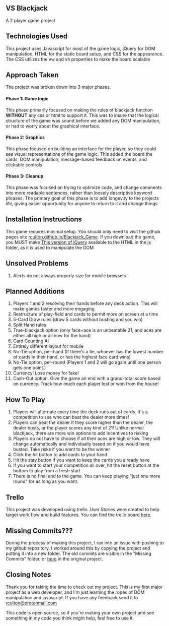 ## VS Blackjack
A 2 player game project

## Technologies Used
This project uses Javascript for most of the game logic, jQuery for DOM manipulation, HTML for the static board setup, and CSS for the appearance. The CSS utilizes the vw and vh properties to make the board scalable

## Approach Taken
The project was broken down into 3 major phases.

#### Phase 1: Game logic
This phase primarily focused on making the rules of blackjack function **WITHOUT** any css or html to support it. This was to insure that the logical structure of the game was sound before we added any DOM manipulation, or had to worry about the graphical interface.

#### Phase 2: Graphics
This phase focused on building an interface for the player, so they could see visual representations of the game logic. This added the board the cards, DOM manipulation, message-based feedback on events,  and clickable controls

#### Phase 3: Cleanup
This phase was focused on trying to optimize code, and change comments into more readable sentences, rather than loosely descriptive keyword phrases. The primary goal of this phase is to add longevity to the projects life, giving easier opportunity for anyone to return to it and change things

## Installation Instructions
This game requires minimal setup. You should only need to visit the github pages site [rculton.github.io/Blackjack_Game](rculton.github.io/Blackjack_Game). If you download the game, you MUST make [This version of jQuery](https://code.jquery.com/jquery-3.2.1.min.js) available to the HTML in the js folder, as it is used to manipulate the DOM

## Unsolved Problems
1. Alerts do not always properly size for mobile browsers

## Planned Additions
1. Players 1 and 2 resolving their hands before any deck action. This will make games faster and more engaging.
2. Restructure of play-field and cards to permit more on screen at a time
3. 5-Card Draw rules (draw 5 cards without busting and you win)
4. Split Hand rules
5. True-blackjack option (only face+ace is an unbeatable 21, and aces are either all high or all now for the hand)
6. Card Counting AI
7. Entirely different layout for mobile
8. No-Tie option, per-hand (If there's a tie, whoever has the lowest number of cards in their hand, or has the highest face card wins)
9. No-Tie option, per-round (Players 1 and 2 will go again until one person gets one point.)
10. Currency! Lose money for fake!
11. Cash-Out option. Give the game an end with a grand-total score based on currency. Track how much each player lost or won from the house!

## How To Play
1. Players will alternate every time the deck runs out of cards. It's a competition to see who can beat the dealer more times!
2. Players can beat the dealer if they score higher than the dealer, the dealer busts, or the player scores any kind of 21! Unlike normal blackjack, there are more win options to add incentives to risking
3. Players do not have to choose if all their aces are high or low. They will change automatically and individually based on if you would have busted. Take risks if you want to be the winner
4. Click the hit button to add cards to your hand
5. Hit the stay button if you want to keep the cards you already have
6. If you want to start your competition all over, hit the reset button at the bottom to play from a fresh start
7. There is no final end to the game. You can keep playing "just one more round" for as long as you want.

## Trello
This project was developed using trello. User Stories were created to help target work flow and build features. You can find the trello board [here](https://trello.com/b/t0QLkrbU/blackjack).

## Missing Commits???
During the process of making this project, I ran into an issue with pushing to my github repository. I worked around this by copying the project and putting it into a new folder. The old commits are visible in the "Missing Commits" folder, or [here](https://github.com/rculton/blackjack-game/commits/master) in the original project. 

## Closing Notes
Thank you for taking the time to check out my project. This is my first major project as a web developer, and I'm just learning the ropes of DOM manipulation and javascript. If you have any feedback send it to rculton@protonmail.com

This code is open source, so if you're making your own project and see something in my code you think might help, feel free to use it. 